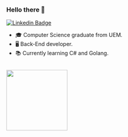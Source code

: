 ### Hello there 👋

[![Linkedin Badge](https://img.shields.io/badge/LinkedIn-%230077B5.svg?&style=flat-square&logo=linkedin&logoColor=white)](https://www.linkedin.com/in/gabrielsvendrame/)


- 🎓 Computer Science graduate from UEM.
- 🖥️ Back-End developer.
- 📚 Currently learning C# and Golang.

##

  <a href="https://github.com/GabrVendrame">
  <!-- <img height="160cm" src="https://github-readme-stats.vercel.app/api?username=GabrVendrame&show_icons=true&theme=react&include_all_commits=true&count_private=true"/> -->
  <img height="160cm" src="https://github-readme-stats.vercel.app/api/top-langs/?username=GabrVendrame&layout=compact&langs_count=8&theme=react"/>
</div>
